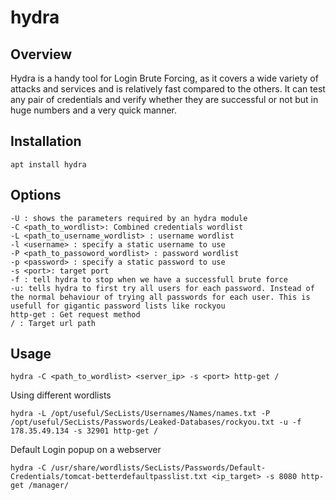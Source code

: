# hydra

## Overview

Hydra is a handy tool for Login Brute Forcing, as it covers a wide variety of attacks and services and is relatively fast compared to the others. It can test any pair of credentials and verify whether they are successful or not but in huge numbers and a very quick manner.

## Installation

	apt install hydra

## Options

	-U : shows the parameters required by an hydra module
	-C <path_to_wordlist>: Combined credentials wordlist
	-L <path_to_username_wordlist> : username wordlist
	-l <username> : specify a static username to use
	-P <path_to_passoword_wordlist> : password wordlist
	-p <password> : specify a static password to use
	-s <port>: target port
	-f : tell hydra to stop when we have a successfull brute force
	-u: tells hydra to first try all users for each password. Instead of the normal behaviour of trying all passwords for each user. This is usefull for gigantic password lists like rockyou
	http-get : Get request method
	/ : Target url path

## Usage

	hydra -C <path_to_wordlist> <server_ip> -s <port> http-get /

Using different wordlists

	hydra -L /opt/useful/SecLists/Usernames/Names/names.txt -P /opt/useful/SecLists/Passwords/Leaked-Databases/rockyou.txt -u -f 178.35.49.134 -s 32901 http-get /

Default Login popup on a webserver

	hydra -C /usr/share/wordlists/SecLists/Passwords/Default-Credentials/tomcat-betterdefaultpasslist.txt <ip_target> -s 8080 http-get /manager/
